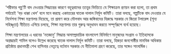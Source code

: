 ‘শরীফার গল্প’টি বাদ দেওয়ার সিদ্ধান্তের কারণে বহুত্ববাদের তত্ত্বের ভিত্তিতে যে শিক্ষাক্রম প্রণয়ন করা হলো, তা প্রথম পর্যায়েই ‘বড় ধাক্কা খেল’ বলে মনে করছে একাত্তরের ঘাতক দালাল নির্মূল কমিটি। তারা বলছে, গল্পটিকে বাদ দেওয়ার যে নির্দেশনা শিক্ষা মন্ত্রণালয় দিয়েছে, তা প্রমাণ করে মৌলবাদ আর জঙ্গিবাদের বিরুদ্ধে সরকার যে জিরো টলারেন্স (শূন্য সহিষ্ণুতা) নীতিতে এগিয়ে চলছে, শিক্ষা মন্ত্রণালয় তার গুরুত্ব অনুধাবন করতে সম্পূর্ণরূপে ব্যর্থ হয়েছে।

শিক্ষা মন্ত্রণালয়ের এ ধরনের ‘নতজানু’ সিদ্ধান্ত অসাম্প্রদায়িক বাংলাদেশ বিনির্মাণে মানুষদের সংগ্রাম ও ইতিহাসকে অশ্রদ্ধারই শামিল বলেও উল্লেখ করেছে ঘাতক দালাল নির্মূল কমিটি। তারা বলছে, হিজড়া জনগোষ্ঠীর মানবিক অধিকার প্রতিষ্ঠায় প্রধানমন্ত্রী শেখ হাসিনার নেতৃত্বে বর্তমান সরকার যে নীতিমালা গ্রহণ করেছে, তার সঙ্গেও সাংঘর্ষিক।
